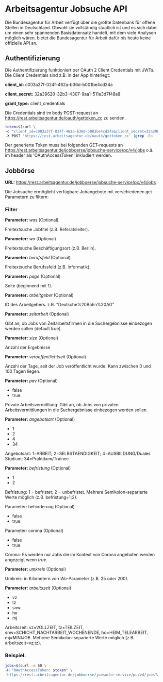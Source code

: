 # Arbeitsagentur Jobsuche API 
Die Bundesagentur für Arbeit verfügt über die größte Datenbank für offene Stellen in Deutschland. Obwohl sie vollständig staatlich ist und es sich dabei um einen sehr spannenden Basisdatensatz handelt, mit dem viele Analysen möglich wären, bietet die Bundesagentur für Arbeit dafür bis heute keine offizielle API an.


## Authentifizierung
Die Authentifizierung funktioniert per OAuth 2 Client Credentials mit JWTs.
Die Client Credentials sind z.B. in der App hinterlegt:

**client_id:** c003a37f-024f-462a-b36d-b001be4cd24a

**client_secret:** 32a39620-32b3-4307-9aa1-511e3d7f48a8

**grant_type:** client_credentials

Die Credentials sind im body POST-request an https://rest.arbeitsagentur.de/oauth/gettoken_cc zu senden.

```bash
token=$(curl \
-d "client_id=c003a37f-024f-462a-b36d-b001be4cd24a&client_secret=32a39620-32b3-4307-9aa1-511e3d7f48a8&grant_type=client_credentials" \
-X POST 'https://rest.arbeitsagentur.de/oauth/gettoken_cc' |grep -Eo '[^"]{500,}'|head -n 1)
```

Der generierte Token muss bei folgenden GET-requests an https://rest.arbeitsagentur.de/jobboerse/jobsuche-service/pc/v4/jobs o.ä. im header als 'OAuthAccessToken' inkludiert werden.

## Jobbörse

**URL:** https://rest.arbeitsagentur.de/jobboerse/jobsuche-service/pc/v4/jobs
	

Die Jobsuche ermöglicht verfügbare Jobangebote mit verschiedenen get Parametern zu filtern:


### Filter


**Parameter:** *was* (Optional)

Freitextsuche Jobtitel (z.B. Referatsleiter).


**Parameter:** *wo*  (Optional)

Freitextsuche Beschäftigungsort (z.B. Berlin).


**Parameter:** *berufsfeld*  (Optional)

Freitextsuche Berufssfeld (z.B. Informatik).


**Parameter:** *page* (Optional)

Seite (beginnend mit 1).


**Parameter:** *arbeitgeber* (Optional)

ID des Arbeitgebers. z.B. "Deutsche%20Bahn%20AG"


**Parameter:** *zeitarbeit* (Optional)

Gibt an, ob Jobs von Zeitarbeitsfirmen in die Suchergebnisse einbezogen werden sollen (default true).


**Parameter:** *size* (Optional)

Anzahl der Ergebnisse


**Parameter:** *veroeffentlichtseit* (Optional)

Anzahl der Tage, seit der Job veröffentlicht wurde. Kann zwischen 0 und 100 Tagen liegen.


**Parameter:** *pav* (Optional)
- false 
- true

Private Arbeitsvermittlung: Gibt an, ob Jobs von privaten Arbeitsvermittlungen in die Suchergebnisse einbezogen werden sollen.


**Parameter:** *angebotsart*  (Optional)
- 1 
- 2 
- 4 
- 34

Angebotsart: 1=ARBEIT; 2=SELBSTAENDIGKEIT; 4=AUSBILDUNG/Duales Studium; 34=Praktikum/Trainee.


**Parameter:** *befristung*  (Optional)
- 1
- 2

Befristung: 1 = befristet; 2 = unbefristet. Mehrere Semikolon-separierte Werte möglich (z.B. befristung=1;2).


Parameter: behinderung (Optional)
- false 
- true


Parameter: corona (Optional)
- false 
- true

Corona: Es werden nur Jobs die im Kontext von Corona angeboten werden angezeigt wenn *true*.


**Parameter:** *umkreis* (Optional)

Umkreis: in Kilometern von *Wo*-Parameter (z.B. 25 oder 200).


**Parameter:** *arbeitszeit*  (Optional)
- vz 
- tz 
- snw
- ho 
- mj 

Arbeitszeit: vz=VOLLZEIT, tz=TEILZEIT, snw=SCHICHT_NACHTARBEIT_WOCHENENDE, ho=HEIM_TELEARBEIT, mj=MINIJOB. 
Mehrere Semikolon-separierte Werte möglich (z.B. arbeitszeit=vz;tz).


### Beispiel:
```bash
jobs=$(curl -m 60 \
-H "OAuthAccessToken: $token" \
'https://rest.arbeitsagentur.de/jobboerse/jobsuche-service/pc/v4/jobs?angebotsart=1&wo=Berlin&umkreis=200&arbeitszeit=ho;mj&page=1&size=25&pav=false')
```
